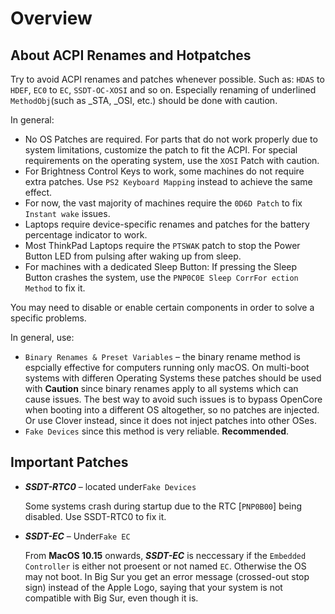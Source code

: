 # Overview

## About ACPI Renames and Hotpatches

Try to avoid ACPI renames and patches whenever possible. Such as: `HDAS` to `HDEF`, `EC0` to `EC`, `SSDT-OC-XOSI` and so on. Especially renaming of underlined `MethodObj`(such as _STA, _OSI, etc.) should be done with caution. 

In general: 

- No OS Patches are required. For parts that do not work properly due to system limitations, customize the patch to fit the ACPI. For special requirements on the operating system, use the `XOSI` Patch with caution.
- For Brightness Control Keys to work, some machines do not require extra patches. Use `PS2 Keyboard Mapping` instead to achieve the same effect.
- For now, the vast majority of machines require the `0D6D Patch` to fix `Instant wake` issues.
- Laptops require device-specific renames and patches for the battery percentage indicator to work.
- Most ThinkPad Laptops require the `PTSWAK` patch to stop the Power Button LED from pulsing after waking up from sleep.
- For machines with a dedicated Sleep Button: If pressing the Sleep Button crashes the system, use the `PNP0C0E Sleep CorrFor ection Method` to fix it.

You may need to disable or enable certain components in order to solve a specific problems. 
 
In general, use:

- `Binary Renames & Preset Variables` – the binary rename method is espcially effective for computers running only macOS. On multi-boot systems with differen Operating Systems  these patches should be used with **Caution** since binary renames apply to all systems which can cause issues. The best way to avoid such issues is to bypass OpenCore when booting into a different OS altogether, so no patches are injected. Or use Clover instead, since it does not inject patches into other OSes.
- `Fake Devices` since this method is very reliable. **Recommended**. 

## Important Patches

- ***SSDT-RTC0*** – located under`Fake Devices`

	Some systems crash during startup due to the RTC [`PNP0B00`]  being disabled. Use SSDT-RTC0 to fix it.
- ***SSDT-EC*** – Under`Fake EC`

  From **MacOS 10.15** onwards, ***SSDT-EC*** is neccessary if the `Embedded Controller` is either not proesent or not named `EC`. Otherwise the OS may not boot. In Big Sur you get an error message (crossed-out stop sign) instead of the Apple Logo, saying that your system is not compatible with Big Sur, even though it is.
